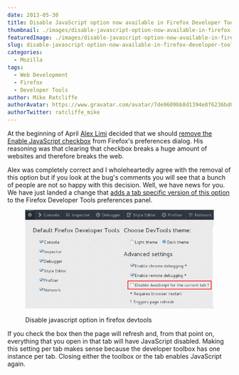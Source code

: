 ```yaml
---
date: 2013-05-30
title: Disable JavaScript option now available in Firefox Developer Tools
thumbnail: ./images/disable-javascript-option-now-available-in-firefox-developer-tools.jpg
featuredImage: ./images/disable-javascript-option-now-available-in-firefox-developer-tools-featured-image.png
slug: disable-javascript-option-now-available-in-firefox-developer-tools
categories:
  - Mozilla
tags:
  - Web Development
  - Firefox
  - Developer Tools
author: Mike Ratcliffe
authorAvatar: https://www.gravatar.com/avatar/7de9609bb8d1394e8f6236bd0fac2d7b.jpg
authorTwitter: ratcliffe_mike
---
```


At the beginning of April [Alex Limi](https://limi.net/) decided that we should [remove the Enable JavaScript checkbox](https://bugzilla.mozilla.org/show_bug.cgi?id=851702) from Firefox's preferences dialog. His reasoning was that clearing that checkbox breaks a huge amount of websites and therefore breaks the web.

Alex was completely correct and I wholeheartedly agree with the removal of this option but if you look at the bug's comments you will see that a bunch of people are not so happy with this decision. Well, we have news for you. We have just landed a change that [adds a tab specific version of this option](https://bugzilla.mozilla.org/show_bug.cgi?id=864249) to the Firefox Developer Tools preferences panel.

<figure>

![Disable JavaScript Option in Firefox DevTools](images/disable-javascript-option-in-firefox-devtools.jpg)

  <figcaption>Disable javascript option in firefox devtools</figcaption>
</figure>

If you check the box then the page will refresh and, from that point on, everything that you open in that tab will have JavaScript disabled. Making this setting per tab makes sense because the developer toolbox has one instance per tab. Closing either the toolbox or the tab enables JavaScript again.
